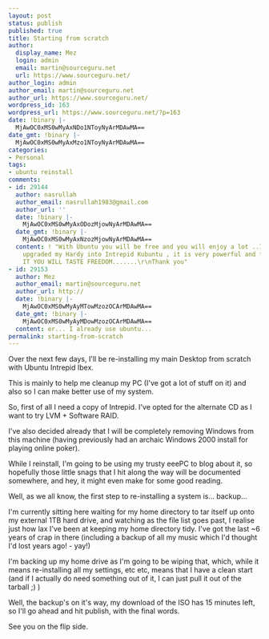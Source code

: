 ```yaml
---
layout: post
status: publish
published: true
title: Starting from scratch
author:
  display_name: Mez
  login: admin
  email: martin@sourceguru.net
  url: https://www.sourceguru.net/
author_login: admin
author_email: martin@sourceguru.net
author_url: https://www.sourceguru.net/
wordpress_id: 163
wordpress_url: https://www.sourceguru.net/?p=163
date: !binary |-
  MjAwOC0xMS0wMyAxNDo1NToyNyArMDAwMA==
date_gmt: !binary |-
  MjAwOC0xMS0wMyAxMzo1NToyNyArMDAwMA==
categories:
- Personal
tags:
- ubuntu reinstall
comments:
- id: 29144
  author: nasrullah
  author_email: nasrullah1983@gmail.com
  author_url: ''
  date: !binary |-
    MjAwOC0xMS0wMyAxODozMjowNyArMDAwMA==
  date_gmt: !binary |-
    MjAwOC0xMS0wMyAxNzozMjowNyArMDAwMA==
  content: ! "With Ubuntu you will be free and you will enjoy a lot ..I have just
    upgraded my Hardy into Intrepid Kubuntu , it is very powerful and fast OS ...TRY
    IT YOU WILL TASTE FREEDOM.......\r\nThank you"
- id: 29153
  author: Mez
  author_email: martin@sourceguru.net
  author_url: http://
  date: !binary |-
    MjAwOC0xMS0wMyAyMTowMzozOCArMDAwMA==
  date_gmt: !binary |-
    MjAwOC0xMS0wMyAyMDowMzozOCArMDAwMA==
  content: er... I already use ubuntu...
permalink: starting-from-scratch
---
```

<p>Over the next few days, I'll be re-installing my main Desktop from scratch with Ubuntu Intrepid Ibex.</p>
<p>This is mainly to help me cleanup my PC (I've got a lot of stuff on it) and also so I can make better use of my system.</p>
<p>So, first of all I need a copy of Intrepid. I've opted for the alternate CD as I want to try LVM + Software RAID.</p>
<p>I've also decided already that I will be completely removing Windows from this machine (having previously had an archaic Windows 2000 install for playing online poker).</p>
<p>While I reinstall, I'm going to be using my trusty eeePC to blog about it, so hopefully those little snags that I hit along the way will be documented somewhere, and hey, it might even make for some good reading.</p>
<p>Well, as we all know, the first step to re-installing a system is... backup...</p>
<p>I'm currently sitting here waiting for my home directory to tar itself up onto my external 1TB hard drive, and watching as the file list goes past, I realise just how lax I've been at keeping my home directory tidy. I've got the last ~6 years of crap in there (including a backup of all my music which I'd thought I'd lost years ago! - yay!)</p>
<p>I'm backing up my home drive as I'm going to be wiping that, which, while it means re-installing all my settings, etc etc, means that I have a clean start (and if I actually do need something out of it, I can just pull it out of the tarball ;) )</p>
<p>Well, the backup's on it's way, my download of the ISO has 15 minutes left, so I'll go ahead and hit publish, with the final words.</p>
<p>See you on the flip side.</p>
